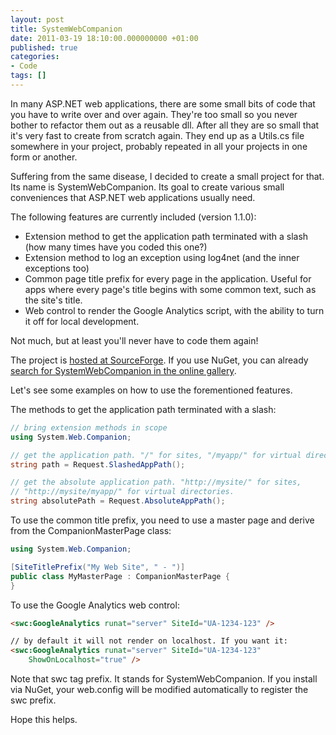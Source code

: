 ```yaml
---
layout: post
title: SystemWebCompanion
date: 2011-03-19 18:10:00.000000000 +01:00
published: true
categories:
- Code
tags: []
---
```


In many ASP.NET web applications, there are some small bits of code that you have to write over and over again. They're too small so you never bother to refactor them out as a reusable dll. After all they are so small that it's very fast to create from scratch again. They end up as a Utils.cs file somewhere in your project, probably repeated in all your projects in one form or another.

Suffering from the same disease, I decided to create a small project for that. Its name is SystemWebCompanion. Its goal to create various small conveniences that ASP.NET web applications usually need.

The following features are currently included (version 1.1.0):
<ul>
<li>Extension method to get the application path terminated with a slash (how many times have you coded this one?)</li>
<li>Extension method to log an exception using log4net (and the inner exceptions too)</li>
<li>Common page title prefix for every page in the application. Useful for apps where every page's title begins with some common text, such as the site's title.</li>
<li>Web control to render the Google Analytics script, with the ability to turn it off for local development.</li>
</ul>

Not much, but at least you'll never have to code them again!

The project is <a href="http://sourceforge.net/projects/syswebcompanion/" target="_blank">hosted at SourceForge</a>. If you use NuGet, you can already <a href="http://nuget.org/List/Packages/SystemWebCompanion" target="_blank">search for SystemWebCompanion in the online gallery</a>.

Let's see some examples on how to use the forementioned features.

The methods to get the application path terminated with a slash:

```cs
// bring extension methods in scope
using System.Web.Companion;

// get the application path. "/" for sites, "/myapp/" for virtual directories.
string path = Request.SlashedAppPath();

// get the absolute application path. "http://mysite/" for sites,
// "http://mysite/myapp/" for virtual directories.
string absolutePath = Request.AbsoluteAppPath();
```

To use the common title prefix, you need to use a master page and derive from the CompanionMasterPage class:

```cs
using System.Web.Companion;

[SiteTitlePrefix("My Web Site", " - ")]
public class MyMasterPage : CompanionMasterPage {
}
```

To use the Google Analytics web control:

```html
<swc:GoogleAnalytics runat="server" SiteId="UA-1234-123" />

// by default it will not render on localhost. If you want it:
<swc:GoogleAnalytics runat="server" SiteId="UA-1234-123"
    ShowOnLocalhost="true" />
```

Note that swc tag prefix. It stands for SystemWebCompanion. If you install via NuGet, your web.config will be modified automatically to register the swc prefix.

Hope this helps.
